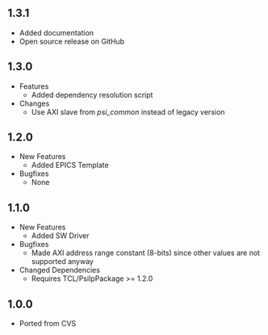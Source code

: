 ## 1.3.1
* Added documentation
* Open source release on GitHub

## 1.3.0
* Features
  * Added dependency resolution script
* Changes
  * Use AXI slave from *psi\_common* instead of legacy version

## 1.2.0

* New Features
  * Added EPICS Template
* Bugfixes
  * None

## 1.1.0

* New Features
  * Added SW Driver
* Bugfixes
  * Made AXI address range constant (8-bits) since other values are not supported anyway
* Changed Dependencies
  * Requires TCL/PsiIpPackage >= 1.2.0

## 1.0.0

* Ported from CVS